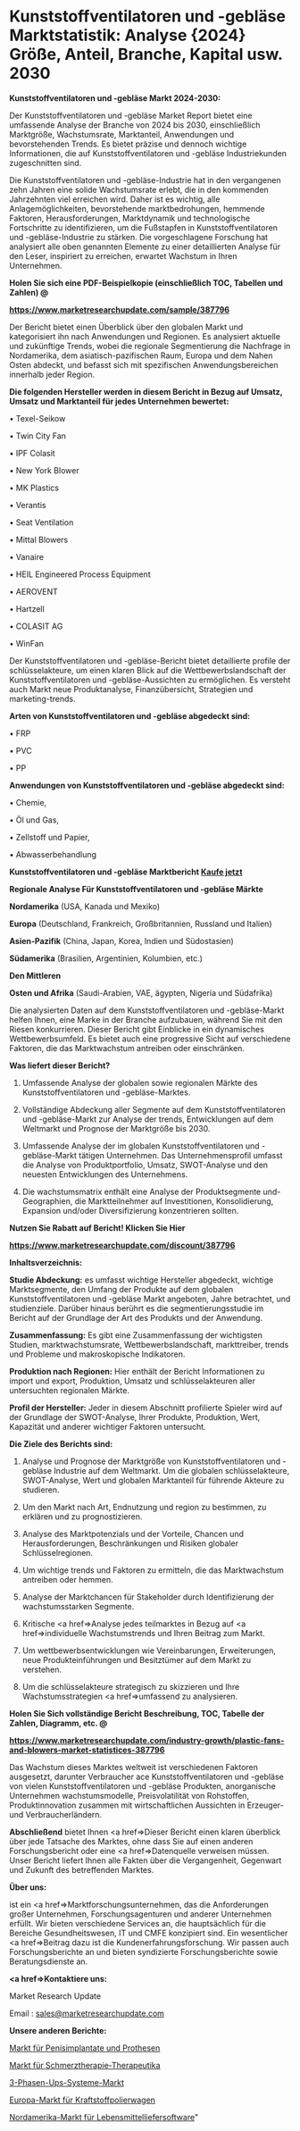 # Kunststoffventilatoren und -gebläse Marktstatistik: Analyse {2024} Größe, Anteil, Branche, Kapital usw. 2030

<strong>Kunststoffventilatoren und -gebläse Markt 2024-2030:</strong>

Der Kunststoffventilatoren und -gebläse Market Report bietet eine umfassende Analyse der Branche von 2024 bis 2030, einschließlich Marktgröße, Wachstumsrate, Marktanteil, Anwendungen und bevorstehenden Trends. Es bietet präzise und dennoch wichtige Informationen, die auf Kunststoffventilatoren und -gebläse Industriekunden zugeschnitten sind.

Die Kunststoffventilatoren und -gebläse-Industrie hat in den vergangenen zehn Jahren eine solide Wachstumsrate erlebt, die in den kommenden Jahrzehnten viel erreichen wird. Daher ist es wichtig, alle Anlagemöglichkeiten, bevorstehende marktbedrohungen, hemmende Faktoren, Herausforderungen, Marktdynamik und technologische Fortschritte zu identifizieren, um die Fußstapfen in Kunststoffventilatoren und -gebläse-Industrie zu stärken. Die vorgeschlagene Forschung hat analysiert alle oben genannten Elemente zu einer detaillierten Analyse für den Leser, inspiriert zu erreichen, erwartet Wachstum in Ihren Unternehmen.



<strong>Holen Sie sich eine PDF-Beispielkopie (einschließlich TOC, Tabellen und Zahlen) @
</strong>

<strong><a href=https://www.marketresearchupdate.com/sample/387796>

<strong>https://www.marketresearchupdate.com/sample/387796</u></font></a></strong></strong>

Der Bericht bietet einen Überblick über den globalen Markt und kategorisiert ihn nach Anwendungen und Regionen. Es analysiert aktuelle und zukünftige Trends, wobei die regionale Segmentierung die Nachfrage in Nordamerika, dem asiatisch-pazifischen Raum, Europa und dem Nahen Osten abdeckt, und befasst sich mit spezifischen Anwendungsbereichen innerhalb jeder Region.



<strong>Die folgenden Hersteller werden in diesem Bericht in Bezug auf Umsatz, Umsatz und Marktanteil für jedes Unternehmen bewertet:</strong>

• Texel-Seikow

• Twin City Fan

• IPF Colasit

• New York Blower

• MK Plastics

• Verantis

• Seat Ventilation

• Mittal Blowers

• Vanaire

• HEIL Engineered Process Equipment

• AEROVENT

• Hartzell

• COLASIT AG

• WinFan

Der Kunststoffventilatoren und -gebläse-Bericht bietet detaillierte profile der schlüsselakteure, um einen klaren Blick auf die Wettbewerbslandschaft der Kunststoffventilatoren und -gebläse-Aussichten zu ermöglichen. Es versteht auch Markt neue Produktanalyse, Finanzübersicht, Strategien und marketing-trends.



<strong>Arten von Kunststoffventilatoren und -gebläse abgedeckt sind:</strong>

• FRP

• PVC

• PP



<strong>Anwendungen von Kunststoffventilatoren und -gebläse abgedeckt sind:</strong>

• Chemie,

• Öl und Gas,

• Zellstoff und Papier,

• Abwasserbehandlung



<strong>Kunststoffventilatoren und -gebläse Marktbericht <a href=https://www.marketresearchupdate.com/buynow/387796>Kaufe jetzt</a></strong>



<strong>Regionale Analyse Für Kunststoffventilatoren und -gebläse Märkte</strong>



<strong>Nordamerika</strong> (USA, Kanada und Mexiko)



<strong>Europa</strong> (Deutschland, Frankreich, Großbritannien, Russland und Italien)



<strong>Asien-Pazifik</strong> (China, Japan, Korea, Indien und Südostasien)



<strong>Südamerika</strong> (Brasilien, Argentinien, Kolumbien, etc.)



<strong>Den Mittleren</strong> 

<strong>Osten und Afrika</strong> (Saudi-Arabien, VAE, ägypten, Nigeria und Südafrika)

Die analysierten Daten auf dem Kunststoffventilatoren und -gebläse-Markt helfen Ihnen, eine Marke in der Branche aufzubauen, während Sie mit den Riesen konkurrieren. Dieser Bericht gibt Einblicke in ein dynamisches Wettbewerbsumfeld. Es bietet auch eine progressive Sicht auf verschiedene Faktoren, die das Marktwachstum antreiben oder einschränken.



<strong>Was liefert dieser Bericht?</strong>

1. Umfassende Analyse der globalen sowie regionalen Märkte des Kunststoffventilatoren und -gebläse-Marktes.

2. Vollständige Abdeckung aller Segmente auf dem Kunststoffventilatoren und -gebläse-Markt zur Analyse der trends, Entwicklungen auf dem Weltmarkt und Prognose der Marktgröße bis 2030.

3. Umfassende Analyse der im globalen Kunststoffventilatoren und -gebläse-Markt tätigen Unternehmen. Das Unternehmensprofil umfasst die Analyse von Produktportfolio, Umsatz, SWOT-Analyse und den neuesten Entwicklungen des Unternehmens.

4. Die wachstumsmatrix enthält eine Analyse der Produktsegmente und-Geographien, die Marktteilnehmer auf Investitionen, Konsolidierung, Expansion und/oder Diversifizierung konzentrieren sollten.



<strong>Nutzen Sie Rabatt auf Bericht! Klicken Sie Hier
</strong>

<strong><a href=https://www.marketresearchupdate.com/discount/387796>https://www.marketresearchupdate.com/discount/387796</b></u></font></strong></a>



<strong>Inhaltsverzeichnis:</strong>



<strong>Studie Abdeckung:</strong> es umfasst wichtige Hersteller abgedeckt, wichtige Marktsegmente, den Umfang der Produkte auf dem globalen Kunststoffventilatoren und -gebläse Markt angeboten, Jahre betrachtet, und studienziele. Darüber hinaus berührt es die segmentierungsstudie im Bericht auf der Grundlage der Art des Produkts und der Anwendung.



<strong>Zusammenfassung:</strong> Es gibt eine Zusammenfassung der wichtigsten Studien, marktwachstumsrate, Wettbewerbslandschaft, markttreiber, trends und Probleme und makroskopische Indikatoren.



<strong>Produktion nach Regionen:</strong> Hier enthält der Bericht Informationen zu import und export, Produktion, Umsatz und schlüsselakteuren aller untersuchten regionalen Märkte.



<strong>Profil der Hersteller:</strong> Jeder in diesem Abschnitt profilierte Spieler wird auf der Grundlage der SWOT-Analyse, Ihrer Produkte, Produktion, Wert, Kapazität und anderer wichtiger Faktoren untersucht.



<strong>Die Ziele des Berichts sind:</strong>

1) Analyse und Prognose der Marktgröße von Kunststoffventilatoren und -gebläse Industrie auf dem Weltmarkt.
Um die globalen schlüsselakteure, SWOT-Analyse, Wert und globalen Marktanteil für führende Akteure zu studieren.

2) Um den Markt nach Art, Endnutzung und region zu bestimmen, zu erklären und zu prognostizieren.

3) Analyse des Marktpotenzials und der Vorteile, Chancen und Herausforderungen, Beschränkungen und Risiken globaler Schlüsselregionen.

4) Um wichtige trends und Faktoren zu ermitteln, die das Marktwachstum antreiben oder hemmen.

5) Analyse der Marktchancen für Stakeholder durch Identifizierung der wachstumsstarken Segmente.

6) Kritische <a href=>Analyse</a> jedes teilmarktes in Bezug auf <a href=>individuelle</a> Wachstumstrends und Ihren Beitrag zum Markt.

7) Um wettbewerbsentwicklungen wie Vereinbarungen, Erweiterungen, neue Produkteinführungen und Besitztümer auf dem Markt zu verstehen.

8) Um die schlüsselakteure strategisch zu skizzieren und Ihre Wachstumsstrategien <a href=>umfassend</a> zu analysieren.



<strong>Holen Sie Sich vollständige Bericht Beschreibung, TOC, Tabelle der Zahlen, Diagramm, etc. @ </strong>

<strong><a href=https://www.marketresearchupdate.com/industry-growth/plastic-fans-and-blowers-market-statistices-387796>https://www.marketresearchupdate.com/industry-growth/plastic-fans-and-blowers-market-statistices-387796</a></font></strong>

Das Wachstum dieses Marktes weltweit ist verschiedenen Faktoren ausgesetzt, darunter Verbraucher ace Kunststoffventilatoren und -gebläse von vielen Kunststoffventilatoren und -gebläse Produkten, anorganische Unternehmen wachstumsmodelle, Preisvolatilität von Rohstoffen, Produktinnovation zusammen mit wirtschaftlichen Aussichten in Erzeuger-und Verbraucherländern.



<strong>Abschließend</strong> bietet Ihnen <a href=>Dieser</a> Bericht einen klaren überblick über jede Tatsache des Marktes, ohne dass Sie auf einen anderen Forschungsbericht oder eine <a href=>Datenquelle</a> verweisen müssen. Unser Bericht liefert Ihnen alle Fakten über die Vergangenheit, Gegenwart und Zukunft des betreffenden Marktes.



<strong>Über uns:</strong>

 ist ein <a href=>Marktfors</a>chungsunternehmen, das die Anforderungen großer Unternehmen, Forschungsagenturen und anderer Unternehmen erfüllt. Wir bieten verschiedene Services an, die hauptsächlich für die Bereiche Gesundheitswesen, IT und CMFE konzipiert sind. Ein wesentlicher <a href=>Beitrag</a> dazu ist die Kundenerfahrungsforschung. Wir passen auch Forschungsberichte an und bieten syndizierte Forschungsberichte sowie Beratungsdienste an.



<strong><a href=>Kontaktiere uns:</a></strong>

Market Research Update

Email : sales@marketresearchupdate.com



<strong>Unsere anderen Berichte:</strong>

<a href=https://www.linkedin.com/pulse/penile-implants-prosthesis-market-growth-possibilities>Markt für Penisimplantate und Prothesen</a>

<a href=https://www.linkedin.com/pulse/pain-management-therapeutics-market-outlooks>Markt für Schmerztherapie-Therapeutika</a>

<a href=https://www.linkedin.com/pulse/3-phase-ups-systems-market-size-industry-growth>3-Phasen-Ups-Systeme-Markt</a>

<a href=https://www.linkedin.com/pulse/europe-fuel-polishing-carts-market-challenges-opportunities>Europa-Markt für Kraftstoffpolierwagen</a>

<a href=https://www.linkedin.com/pulse/north-america-grocery-delivery-software-market-s7zzf/>Nordamerika-Markt für Lebensmittelliefersoftware</a>"
